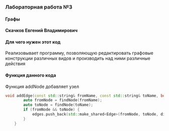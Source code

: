 ### Лабораторная работа №3
#### Графы
####  Скачков Евгений Владимирович
#### Для чего нужен этот код
Реализовывает программу, позволяющую редактировать графовые конструкции различных видов и производить над ними различные действия
#### Функция данного кода
Функция addNode добавляет узел
```C++
void addEdge(const std::string& fromName, const std::string& toName, bool directed) {
        auto fromNode = findNode(fromName);
        auto toNode = findNode(toName);
        if (fromNode && toNode) {
            edges.push_back(std::make_shared<Edge>(fromNode, toNode, directed));
        }
    }
```
